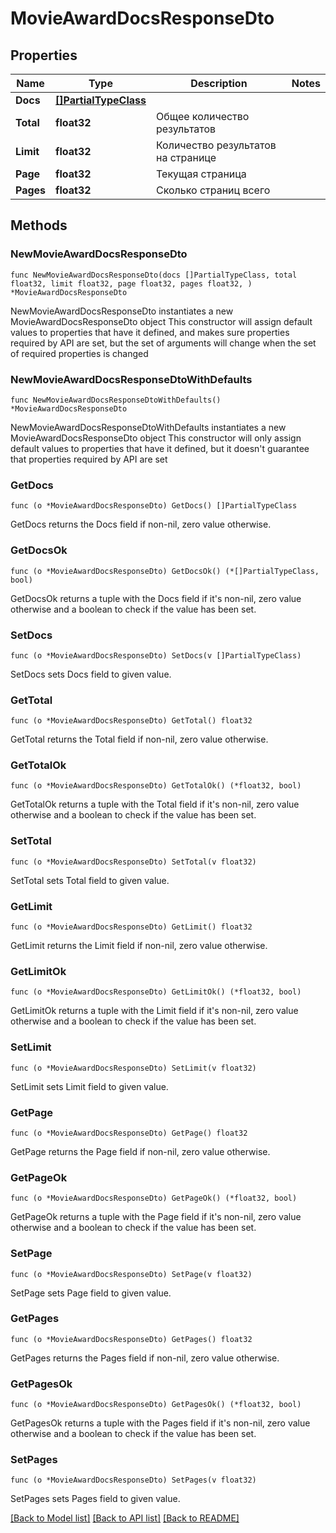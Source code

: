 # MovieAwardDocsResponseDto

## Properties

Name | Type | Description | Notes
------------ | ------------- | ------------- | -------------
**Docs** | [**[]PartialTypeClass**](PartialTypeClass.md) |  | 
**Total** | **float32** | Общее количество результатов | 
**Limit** | **float32** | Количество результатов на странице | 
**Page** | **float32** | Текущая страница | 
**Pages** | **float32** | Сколько страниц всего | 

## Methods

### NewMovieAwardDocsResponseDto

`func NewMovieAwardDocsResponseDto(docs []PartialTypeClass, total float32, limit float32, page float32, pages float32, ) *MovieAwardDocsResponseDto`

NewMovieAwardDocsResponseDto instantiates a new MovieAwardDocsResponseDto object
This constructor will assign default values to properties that have it defined,
and makes sure properties required by API are set, but the set of arguments
will change when the set of required properties is changed

### NewMovieAwardDocsResponseDtoWithDefaults

`func NewMovieAwardDocsResponseDtoWithDefaults() *MovieAwardDocsResponseDto`

NewMovieAwardDocsResponseDtoWithDefaults instantiates a new MovieAwardDocsResponseDto object
This constructor will only assign default values to properties that have it defined,
but it doesn't guarantee that properties required by API are set

### GetDocs

`func (o *MovieAwardDocsResponseDto) GetDocs() []PartialTypeClass`

GetDocs returns the Docs field if non-nil, zero value otherwise.

### GetDocsOk

`func (o *MovieAwardDocsResponseDto) GetDocsOk() (*[]PartialTypeClass, bool)`

GetDocsOk returns a tuple with the Docs field if it's non-nil, zero value otherwise
and a boolean to check if the value has been set.

### SetDocs

`func (o *MovieAwardDocsResponseDto) SetDocs(v []PartialTypeClass)`

SetDocs sets Docs field to given value.


### GetTotal

`func (o *MovieAwardDocsResponseDto) GetTotal() float32`

GetTotal returns the Total field if non-nil, zero value otherwise.

### GetTotalOk

`func (o *MovieAwardDocsResponseDto) GetTotalOk() (*float32, bool)`

GetTotalOk returns a tuple with the Total field if it's non-nil, zero value otherwise
and a boolean to check if the value has been set.

### SetTotal

`func (o *MovieAwardDocsResponseDto) SetTotal(v float32)`

SetTotal sets Total field to given value.


### GetLimit

`func (o *MovieAwardDocsResponseDto) GetLimit() float32`

GetLimit returns the Limit field if non-nil, zero value otherwise.

### GetLimitOk

`func (o *MovieAwardDocsResponseDto) GetLimitOk() (*float32, bool)`

GetLimitOk returns a tuple with the Limit field if it's non-nil, zero value otherwise
and a boolean to check if the value has been set.

### SetLimit

`func (o *MovieAwardDocsResponseDto) SetLimit(v float32)`

SetLimit sets Limit field to given value.


### GetPage

`func (o *MovieAwardDocsResponseDto) GetPage() float32`

GetPage returns the Page field if non-nil, zero value otherwise.

### GetPageOk

`func (o *MovieAwardDocsResponseDto) GetPageOk() (*float32, bool)`

GetPageOk returns a tuple with the Page field if it's non-nil, zero value otherwise
and a boolean to check if the value has been set.

### SetPage

`func (o *MovieAwardDocsResponseDto) SetPage(v float32)`

SetPage sets Page field to given value.


### GetPages

`func (o *MovieAwardDocsResponseDto) GetPages() float32`

GetPages returns the Pages field if non-nil, zero value otherwise.

### GetPagesOk

`func (o *MovieAwardDocsResponseDto) GetPagesOk() (*float32, bool)`

GetPagesOk returns a tuple with the Pages field if it's non-nil, zero value otherwise
and a boolean to check if the value has been set.

### SetPages

`func (o *MovieAwardDocsResponseDto) SetPages(v float32)`

SetPages sets Pages field to given value.



[[Back to Model list]](../README.md#documentation-for-models) [[Back to API list]](../README.md#documentation-for-api-endpoints) [[Back to README]](../README.md)



